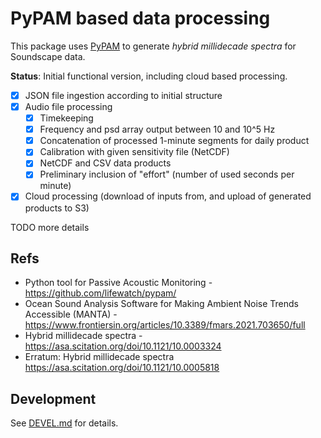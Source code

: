 # PyPAM based data processing

This package uses [PyPAM](https://github.com/lifewatch/pypam/)
to generate _hybrid millidecade spectra_ for Soundscape data.

**Status**: Initial functional version, including cloud based processing.

- [x] JSON file ingestion according to initial structure
- [x] Audio file processing
    - [x] Timekeeping
    - [x] Frequency and psd array output between 10 and 10^5 Hz
    - [x] Concatenation of processed 1-minute segments for daily product
    - [x] Calibration with given sensitivity file (NetCDF)
    - [x] NetCDF and CSV data products
    - [x] Preliminary inclusion of "effort" (number of used seconds per minute)
- [x] Cloud processing (download of inputs from, and upload of generated products to S3)

TODO more details

## Refs

- Python tool for Passive Acoustic Monitoring -
  <https://github.com/lifewatch/pypam/>
- Ocean Sound Analysis Software for Making Ambient Noise Trends Accessible (MANTA) -
  <https://www.frontiersin.org/articles/10.3389/fmars.2021.703650/full>
- Hybrid millidecade spectra -
  <https://asa.scitation.org/doi/10.1121/10.0003324>
- Erratum: Hybrid millidecade spectra
  <https://asa.scitation.org/doi/10.1121/10.0005818>

## Development

See [DEVEL.md](DEVEL.md) for details.
